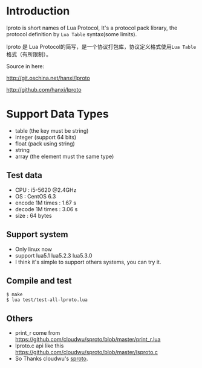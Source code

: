 # Introduction

lproto is short names of Lua Protocol, It's a protocol pack library, the protocol definition by `Lua Table` syntax(some limits).

lproto 是 Lua Protocol的简写，是一个协议打包库，协议定义格式使用`Lua Table`格式（有所限制）。

Source in here:

<http://git.oschina.net/hanxi/lproto>

<http://github.com/hanxi/lproto>


# Support Data Types

* table (the key must be string)
* integer (support 64 bits)
* float (pack using string)
* string
* array (the element must the same type)


## Test data

* CPU : i5-5620 @2.4GHz
* OS : CentOS 6.3
* encode 1M times : 1.67 s
* decode 1M times : 3.06 s
* size : 64 bytes


## Support system

* Only linux now
* support lua5.1 lua5.2.3 lua5.3.0
* I think it's simple to support others systems, you can try it.


## Compile and test

```
$ make
$ lua test/test-all-lproto.lua
```

## Others

* print_r come from <https://github.com/cloudwu/sproto/blob/master/print_r.lua>
* lproto.c api like this <https://github.com/cloudwu/sproto/blob/master/lsproto.c>
* So Thanks cloudwu's [sproto](https://github.com/cloudwu/sproto).